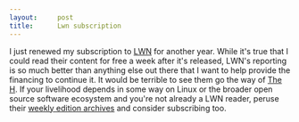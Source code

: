 ```yaml
---
layout:     post
title:      Lwn subscription
---
```



I just renewed my subscription to [LWN](https///lwn.net/) for another year. While it's true that I could read their content for free a week after it's released, LWN's reporting is so much better than anything else out there that I want to help provide the financing to continue it. It would be terrible to see them go the way of [The H](http://www.h-online.com/news/item/The-H-is-closing-down-1920027.html). If your livelihood depends in some way on Linux or the broader open source software ecosystem and you're not already a LWN reader, peruse their [weekly edition archives](https///lwn.net/Archives/) and consider subscribing too.





